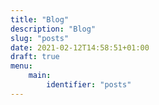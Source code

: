 ```yaml
---
title: "Blog"
description: "Blog"
slug: "posts"
date: 2021-02-12T14:58:51+01:00
draft: true
menu:
    main:
        identifier: "posts"
---
```

